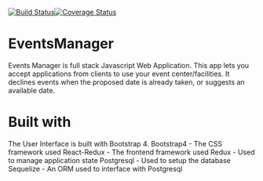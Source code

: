 [![Build Status](https://travis-ci.org/emmaadesile/EventsManager.svg?branch=develop)](https://travis-ci.org/emmaadesile/EventsManager)[![Coverage Status](https://coveralls.io/repos/github/emmaadesile/EventsManager/badge.svg?branch=develop)](https://coveralls.io/github/emmaadesile/EventsManager?branch=develop)

# EventsManager
Events Manager is full stack Javascript Web Application. This app lets you accept applications from clients to use your event center/facilities.
It declines events when the proposed date is already taken, or suggests an available date.

# Built with
The User Interface is built with Bootstrap 4.
Bootstrap4 - The CSS framework used
React-Redux - The frontend framework used
Redux - Used to manage application state
Postgresql - Used to setup the database
Sequelize - An ORM used to interface with Postgresql
